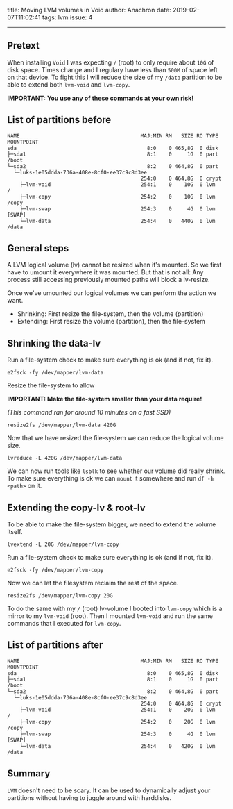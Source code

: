 title: Moving LVM volumes in Void
author: Anachron
date: 2019-02-07T11:02:41
tags: lvm
issue: 4

---

## Pretext

When installing `Void` I was expecting `/` (root) to only require about `10G` of disk space.
Times change and I regulary have less than `500M` of space left on that device. 
To fight this I will reduce the size of my `/data` partition to be able to extend both `lvm-void` and `lvm-copy`. 

__IMPORTANT: You use any of these commands at your own risk!__

## List of partitions before

```text
NAME                                       MAJ:MIN RM   SIZE RO TYPE  MOUNTPOINT
sda                                          8:0    0 465,8G  0 disk
├─sda1                                       8:1    0     1G  0 part  /boot
└─sda2                                       8:2    0 464,8G  0 part
  └─luks-1e05ddda-736a-408e-8cf0-ee37c9c8d3ee
                                           254:0    0 464,8G  0 crypt
    ├─lvm-void                             254:1    0    10G  0 lvm   /
    ├─lvm-copy                             254:2    0    10G  0 lvm   /copy
    ├─lvm-swap                             254:3    0     4G  0 lvm   [SWAP]
    └─lvm-data                             254:4    0   440G  0 lvm   /data
```

## General steps

A LVM logical volume (lv) cannot be resized when it's mounted. So we first have to umount it everywhere it was mounted.
But that is not all: Any process still accessing previously mounted paths will block a lv-resize. 

Once we've umounted our logical volumes we can perform the action we want. 

- Shrinking: First resize the file-system, then the volume (partition)
- Extending: First resize the volume (partition), then the file-system

## Shrinking the data-lv

Run a file-system check to make sure everything is ok (and if not, fix it).

```text
e2fsck -fy /dev/mapper/lvm-data
```

Resize the file-system to allow 

__IMPORTANT: Make the file-system smaller than your data require!__

*(This command ran for around 10 minutes on a fast SSD)*

```text
resize2fs /dev/mapper/lvm-data 420G
```

Now that we have resized the file-system we can reduce the logical volume size.

```text
lvreduce -L 420G /dev/mapper/lvm-data
```

We can now run tools like `lsblk` to see whether our volume did really shrink.
To make sure everything is ok we can `mount` it somewhere and run `df -h <path>` on it.

## Extending the copy-lv & root-lv

To be able to make the file-system bigger, we need to extend the volume itself.

```text
lvextend -L 20G /dev/mapper/lvm-copy
```

Run a file-system check to make sure everything is ok (and if not, fix it).

```text
e2fsck -fy /dev/mapper/lvm-copy
```

Now we can let the filesystem reclaim the rest of the space.

```text
resize2fs /dev/mapper/lvm-copy 20G
```

To do the same with my `/` (root) lv-volume I booted into `lvm-copy` which is a mirror to my `lvm-void` (root).
Then I mounted `lvm-void` and run the same commands that I executed for `lvm-copy`.

## List of partitions after

```text
NAME                                       MAJ:MIN RM   SIZE RO TYPE  MOUNTPOINT
sda                                          8:0    0 465,8G  0 disk
├─sda1                                       8:1    0     1G  0 part  /boot
└─sda2                                       8:2    0 464,8G  0 part
  └─luks-1e05ddda-736a-408e-8cf0-ee37c9c8d3ee
                                           254:0    0 464,8G  0 crypt
    ├─lvm-void                             254:1    0    20G  0 lvm   /
    ├─lvm-copy                             254:2    0    20G  0 lvm   /copy
    ├─lvm-swap                             254:3    0     4G  0 lvm   [SWAP]
    └─lvm-data                             254:4    0   420G  0 lvm   /data
```

## Summary

`LVM` doesn't need to be scary. It can be used to dynamically adjust your partitions without having to juggle around with harddisks.
